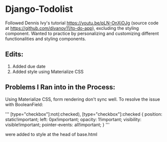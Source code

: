 # Django-Todolist

Followed Dennis Ivy's tutorial https://youtu.be/pLN-OnXjOJg (source code at https://github.com/divanov11/to-do-app), excluding the styling component.
Wanted to practice by personalizing and customizing different functionalities and styling components.

## Edits:
1. Added due date
2. Added style using Materialize CSS

## Problems I Ran into in the Process:
Using Materialize CSS, form rendering don't sync well.
To resolve the issue with BooleanField:

'''
[type="checkbox"]:not(:checked), [type="checkbox"]:checked {
    position: static!important;
    left: 0px!important;
    opacity: 1!important;
    visibility: visible!important;
    pointer-events: all!important;
}
'''

were added to style at the head of base.html
